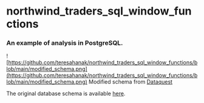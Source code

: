# northwind_traders_sql_window_functions
### An example of analysis in PostgreSQL.

![https://github.com/teresahanak/northwind_traders_sql_window_functions/blob/main/modified_schema.png](https://github.com/teresahanak/northwind_traders_sql_window_functions/blob/main/modified_schema.png)
Modified schema from [Dataquest](https://app.dataquest.io/c/144/m/777/guided-project%3A-sql-window-functions-for-northwind-traders/1/introduction?path=21&slug=business-analyst-with-tableau&version=2)


The original database schema is available [here](https://github.com/pthom/northwind_psql/blob/master/ER.png).
